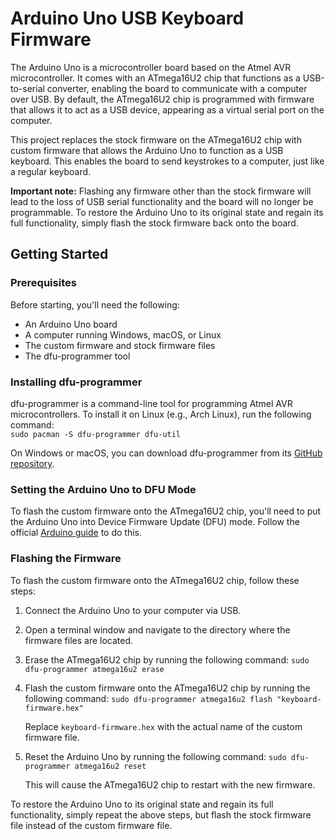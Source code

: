 # Arduino Uno USB Keyboard Firmware

The Arduino Uno is a microcontroller board based on the Atmel AVR microcontroller. It comes with an ATmega16U2 chip that functions as a USB-to-serial converter, enabling the board to communicate with a computer over USB. By default, the ATmega16U2 chip is programmed with firmware that allows it to act as a USB device, appearing as a virtual serial port on the computer.

This project replaces the stock firmware on the ATmega16U2 chip with custom firmware that allows the Arduino Uno to function as a USB keyboard. This enables the board to send keystrokes to a computer, just like a regular keyboard. 

**Important note:** Flashing any firmware other than the stock firmware will lead to the loss of USB serial functionality and the board will no longer be programmable. To restore the Arduino Uno to its original state and regain its full functionality, simply flash the stock firmware back onto the board.

## Getting Started

### Prerequisites

Before starting, you'll need the following:

- An Arduino Uno board
- A computer running Windows, macOS, or Linux
- The custom firmware and stock firmware files
- The dfu-programmer tool

### Installing dfu-programmer

dfu-programmer is a command-line tool for programming Atmel AVR microcontrollers. To install it on Linux (e.g., Arch Linux), run the following command:   
```sudo pacman -S dfu-programmer dfu-util```   


On Windows or macOS, you can download dfu-programmer from its [GitHub repository](https://github.com/dfu-programmer/dfu-programmer).

### Setting the Arduino Uno to DFU Mode

To flash the custom firmware onto the ATmega16U2 chip, you'll need to put the Arduino Uno into Device Firmware Update (DFU) mode. Follow the official [Arduino guide](https://support.arduino.cc/hc/en-us/articles/4410804625682-Set-a-board-to-DFU-mode) to do this.

### Flashing the Firmware

To flash the custom firmware onto the ATmega16U2 chip, follow these steps:   

1. Connect the Arduino Uno to your computer via USB.
2. Open a terminal window and navigate to the directory where the firmware files are located.
3. Erase the ATmega16U2 chip by running the following command:
```sudo dfu-programmer atmega16u2 erase```   

4. Flash the custom firmware onto the ATmega16U2 chip by running the following command:
```sudo dfu-programmer atmega16u2 flash "keyboard-firmware.hex"```   

   Replace `keyboard-firmware.hex` with the actual name of the custom firmware file.

5. Reset the Arduino Uno by running the following command:
```sudo dfu-programmer atmega16u2 reset```   


   This will cause the ATmega16U2 chip to restart with the new firmware.

To restore the Arduino Uno to its original state and regain its full functionality, simply repeat the above steps, but flash the stock firmware file instead of the custom firmware file.

